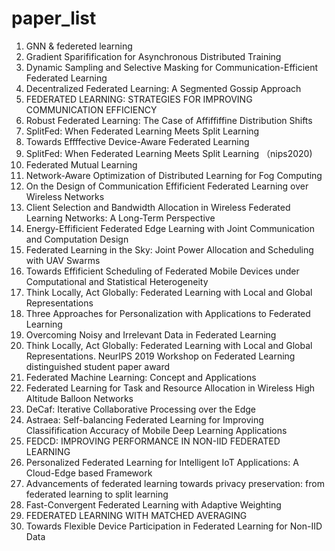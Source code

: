 # paper_list

1. GNN & federeted learning
2. Gradient Sparifification for Asynchronous Distributed Training
3. Dynamic Sampling and Selective Masking for Communication-Efficient Federated Learning
4. Decentralized Federated Learning: A Segmented Gossip Approach
5. FEDERATED LEARNING: STRATEGIES FOR IMPROVING COMMUNICATION EFFICIENCY
6. Robust Federated Learning: The Case of Affiffiffine Distribution Shifts
7. SplitFed: When Federated Learning Meets Split Learning
8. Towards Effffective Device-Aware Federated Learning
9. SplitFed: When Federated Learning Meets Split Learning （nips2020)
10. Federated Mutual Learning
11. Network-Aware Optimization of Distributed Learning for Fog Computing
12. On the Design of Communication Effificient Federated Learning over Wireless Networks
13. Client Selection and Bandwidth Allocation in Wireless Federated Learning Networks: A Long-Term Perspective
14. Energy-Effificient Federated Edge Learning with Joint Communication and Computation Design
15. Federated Learning in the Sky: Joint Power Allocation and Scheduling with UAV Swarms
16. Towards Effificient Scheduling of Federated Mobile Devices under Computational and Statistical Heterogeneity
17. Think Locally, Act Globally: Federated Learning with Local and Global Representations
18. Three Approaches for Personalization with Applications to Federated Learning
19. Overcoming Noisy and Irrelevant Data in Federated Learning
20. Think Locally, Act Globally: Federated Learning with Local and Global Representations. NeurIPS 2019 Workshop on Federated Learning distinguished student paper award
21. Federated Machine Learning: Concept and Applications
22. Federated Learning for Task and Resource Allocation in Wireless High Altitude Balloon Networks
23. DeCaf: Iterative Collaborative Processing over the Edge
24. Astraea: Self-balancing Federated Learning for Improving Classifification Accuracy of Mobile Deep Learning Applications
25. FEDCD: IMPROVING PERFORMANCE IN NON-IID FEDERATED LEARNING
26. Personalized Federated Learning for Intelligent IoT Applications: A Cloud-Edge based Framework
27. Advancements of federated learning towards privacy preservation: from federated learning to split learning
28. Fast-Convergent Federated Learning with Adaptive Weighting
29. FEDERATED LEARNING WITH MATCHED AVERAGING
30. Towards Flexible Device Participation in Federated Learning for Non-IID Data
